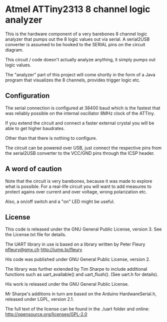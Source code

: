 # Atmel ATTiny2313 8 channel logic analyzer

This is the hardware component of a very barebones 8 channel logic analyzer 
that pumps out the 8 logic values out via serial. A serial2USB converter is
assumed to be hooked to the SERIAL pins on the circuit diagram.

This circuit / code doesn't actually analyze anything, it simply pumps 
out logic values.

The "analyzer" part of this project will come shortly in the form of a Java
program that visualizes the 8 channels, provides trigger logic etc.

## Configuration
The serial connection is configured at 38400 baud which is the fastest that 
was reliably possible on the internal oscillator 8MHz clock of the ATTiny.

If you extend the circuit and connect a faster external crystal you will 
be able to get higher baudrates.

Other than that there is nothing to configure.

The circuit can be powered over USB, just connect the respective pins from
the serial2USB converter to the VCC/GND pins through the ICSP header.

## A word of caution
Note that the circuit is very barebones, because it was made to explore what
is possible. For a real-life circuit you will want to add measures to protect
agains over current and over voltage, wrong polarization etc. 

Also, a on/off switch and a "on" LED might be useful.

## License
This code is released under the GNU General Public License, version 3. See 
the License.txt file for details.

The UART library in use is based on a library written by Peter Fleury 
<pfleury@gmx.ch> http://jump.to/fleury

His code was published under GNU General Public License, version 2.

The library was further extended by Tim Sharpe to include additional functions 
such as uart_available() and uart_flush(). (See uart.h for details).

His work is released under the GNU General Public License.

Mr Sharpe's additions in turn are based on the Arduino HardwareSerial.h,
released under LGPL, version 2.1.
	
The full text of the license can be found in the ./uart folder and online:
http://opensource.org/licenses/GPL-2.0
